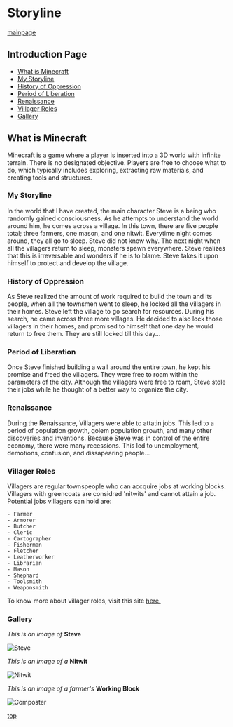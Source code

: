 # Storyline

[mainpage](readme.md)

## Introduction Page

* [What is Minecraft](#What-is-Minecraft)
* [My Storyline](#My-Storyline)
* [History of Oppression](#History-of-Oppression)
* [Period of Liberation](#Period-of-Liberation)
* [Renaissance](#Renaissance)
* [Villager Roles](#Villager-Roles)
* [Gallery](#Gallery)

## What is Minecraft
Minecraft is a game where a player is inserted into a 3D world with infinite terrain. There is no designated objective. Players are free to choose what to do, which typically includes exploring, extracting raw materials, and creating tools and structures.

### My Storyline
In the world that I have created, the main character Steve is a being who randomly gained consciousness. As he attempts to understand the world around him, he comes across a village. In this town, there are five people total; three farmers, one mason, and one nitwit. Everytime night comes around, they all go to sleep. Steve did not know why. The next night when all the villagers return to sleep, monsters spawn everywhere. Steve realizes that this is irreversable and wonders if he is to blame. Steve takes it upon himself to protect and develop the village.

### History of Oppression
As Steve realized the amount of work required to build the town and its people, when all the townsmen went to sleep, he locked all the villagers in their homes. Steve left the village to go search for resources. During his search, he came across three more villages. He decided to also lock those villagers in their homes, and promised to himself that one day he would return to free them. They are still locked till this day...

### Period of Liberation
Once Steve finished building a wall around the entire town, he kept his promise and freed the villagers. They were free to roam within the parameters of the city. Although the villagers were free to roam, Steve stole their jobs while he thought of a better way to organize the city.

### Renaissance
During the Renaissance, Villagers were able to attatin jobs. This led to a period of population growth, golem population growth, and many other discoveries and inventions. Because Steve was in control of the entire economy, there were many recessions. This led to unemployment, demotions, confusion, and dissapearing people...

### Villager Roles
Villagers are regular townspeople who can accquire jobs at working blocks. Villagers with greencoats are considred 'nitwits' and cannot attain a job. Potential jobs villagers can hold are:

    - Farmer
    - Armorer
    - Butcher
    - Cleric
    - Cartographer
    - Fisherman
    - Fletcher
    - Leatherworker
    - Librarian
    - Mason
    - Shephard
    - Toolsmith
    - Weaponsmith
To know more about villager roles, visit this site [here.](https://apexminecrafthosting.com/minecraft-villager-jobs-a-guide/ "To the site")

### Gallery

*This is an image of* **Steve**

![Steve](https://user-images.githubusercontent.com/89501767/138538442-0b869849-4a80-48f4-b928-1ebd38b9159d.jpeg)

*This is an image of a* **Nitwit**

![Nitwit](https://user-images.githubusercontent.com/89501767/138538555-fef08512-1d61-4232-be6f-3e461c6e4db0.png)

*This is an image of a farmer's* **Working Block**

![Composter](https://user-images.githubusercontent.com/89501767/138538585-e073511e-98b6-4e46-a43a-85668be59325.png)

[top](#Introduction-Page)
